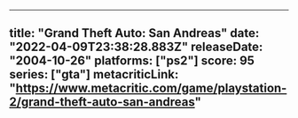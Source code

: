 
---
title: "Grand Theft Auto: San Andreas"
date: "2022-04-09T23:38:28.883Z"
releaseDate: "2004-10-26"
platforms: ["ps2"]
score: 95
series: ["gta"]
metacriticLink: "https://www.metacritic.com/game/playstation-2/grand-theft-auto-san-andreas"
---
